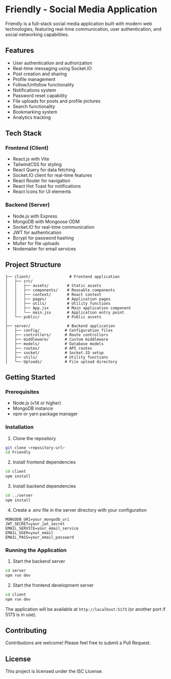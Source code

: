 # Friendly - Social Media Application

Friendly is a full-stack social media application built with modern web technologies, featuring real-time communication, user authentication, and social networking capabilities.

## Features

- User authentication and authorization
- Real-time messaging using Socket.IO
- Post creation and sharing
- Profile management
- Follow/Unfollow functionality
- Notifications system
- Password reset capability
- File uploads for posts and profile pictures
- Search functionality
- Bookmarking system
- Analytics tracking

## Tech Stack

### Frontend (Client)
- React.js with Vite
- TailwindCSS for styling
- React Query for data fetching
- Socket.IO client for real-time features
- React Router for navigation
- React Hot Toast for notifications
- React Icons for UI elements

### Backend (Server)
- Node.js with Express
- MongoDB with Mongoose ODM
- Socket.IO for real-time communication
- JWT for authentication
- Bcrypt for password hashing
- Multer for file uploads
- Nodemailer for email services

## Project Structure

```
├── client/                 # Frontend application
│   ├── src/
│   │   ├── assets/        # Static assets
│   │   ├── components/    # Reusable components
│   │   ├── context/       # React context
│   │   ├── pages/         # Application pages
│   │   ├── utils/         # Utility functions
│   │   ├── App.jsx        # Main application component
│   │   └── main.jsx       # Application entry point
│   └── public/            # Public assets
│
├── server/                # Backend application
│   ├── config/           # Configuration files
│   ├── controllers/      # Route controllers
│   ├── middleware/       # Custom middleware
│   ├── models/           # Database models
│   ├── routes/           # API routes
│   ├── socket/           # Socket.IO setup
│   ├── utils/            # Utility functions
│   └── Uploads/          # File upload directory
```

## Getting Started

### Prerequisites
- Node.js (v14 or higher)
- MongoDB instance
- npm or yarn package manager

### Installation

1. Clone the repository
```bash
git clone <repository-url>
cd Friendly
```

2. Install frontend dependencies
```bash
cd client
npm install
```

3. Install backend dependencies
```bash
cd ../server
npm install
```

4. Create a .env file in the server directory with your configuration
```env
MONGODB_URI=your_mongodb_uri
JWT_SECRET=your_jwt_secret
EMAIL_SERVICE=your_email_service
EMAIL_USER=your_email
EMAIL_PASS=your_email_password
```

### Running the Application

1. Start the backend server
```bash
cd server
npm run dev
```

2. Start the frontend development server
```bash
cd client
npm run dev
```

The application will be available at `http://localhost:5173` (or another port if 5173 is in use).

## Contributing

Contributions are welcome! Please feel free to submit a Pull Request.

## License

This project is licensed under the ISC License.